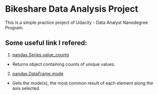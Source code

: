 Bikeshare Data Analysis Project
===

This is a simple practice project of Udacity - Data Analyst Nanodegree Program.


## Some useful link I refered:
 1. [pandas.Series.value_counts](http://pandas.pydata.org/pandas-docs/version/0.22/generated/pandas.Series.value_counts.html)
 * Returns object containing counts of unique values.
 2. [pandas.DataFrame.mode](https://pandas.pydata.org/pandas-docs/stable/generated/pandas.DataFrame.mode.html)
 * Gets the mode(s), the most common result of each element along the axis selected.
